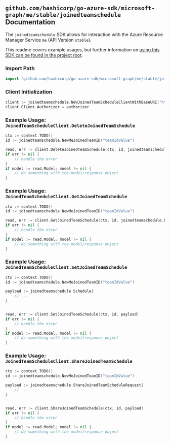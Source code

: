 
## `github.com/hashicorp/go-azure-sdk/microsoft-graph/me/stable/joinedteamschedule` Documentation

The `joinedteamschedule` SDK allows for interaction with the Azure Resource Manager Service `me` (API Version `stable`).

This readme covers example usages, but further information on [using this SDK can be found in the project root](https://github.com/hashicorp/go-azure-sdk/tree/main/docs).

### Import Path

```go
import "github.com/hashicorp/go-azure-sdk/microsoft-graph/me/stable/joinedteamschedule"
```


### Client Initialization

```go
client := joinedteamschedule.NewJoinedTeamScheduleClientWithBaseURI("https://management.azure.com")
client.Client.Authorizer = authorizer
```


### Example Usage: `JoinedTeamScheduleClient.DeleteJoinedTeamSchedule`

```go
ctx := context.TODO()
id := joinedteamschedule.NewMeJoinedTeamID("teamIdValue")

read, err := client.DeleteJoinedTeamSchedule(ctx, id, joinedteamschedule.DefaultDeleteJoinedTeamScheduleOperationOptions())
if err != nil {
	// handle the error
}
if model := read.Model; model != nil {
	// do something with the model/response object
}
```


### Example Usage: `JoinedTeamScheduleClient.GetJoinedTeamSchedule`

```go
ctx := context.TODO()
id := joinedteamschedule.NewMeJoinedTeamID("teamIdValue")

read, err := client.GetJoinedTeamSchedule(ctx, id, joinedteamschedule.DefaultGetJoinedTeamScheduleOperationOptions())
if err != nil {
	// handle the error
}
if model := read.Model; model != nil {
	// do something with the model/response object
}
```


### Example Usage: `JoinedTeamScheduleClient.SetJoinedTeamSchedule`

```go
ctx := context.TODO()
id := joinedteamschedule.NewMeJoinedTeamID("teamIdValue")

payload := joinedteamschedule.Schedule{
	// ...
}


read, err := client.SetJoinedTeamSchedule(ctx, id, payload)
if err != nil {
	// handle the error
}
if model := read.Model; model != nil {
	// do something with the model/response object
}
```


### Example Usage: `JoinedTeamScheduleClient.ShareJoinedTeamSchedule`

```go
ctx := context.TODO()
id := joinedteamschedule.NewMeJoinedTeamID("teamIdValue")

payload := joinedteamschedule.ShareJoinedTeamScheduleRequest{
	// ...
}


read, err := client.ShareJoinedTeamSchedule(ctx, id, payload)
if err != nil {
	// handle the error
}
if model := read.Model; model != nil {
	// do something with the model/response object
}
```

